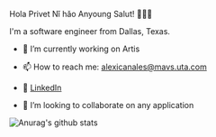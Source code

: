 Hola Privet Nǐ hǎo Anyoung Salut! 👋👋👋

I'm a software engineer from Dallas, Texas.

- 🔭 I’m currently working on Artis

- 📫 How to reach me: alexicanales@mavs.uta.com

- 🔗 [LinkedIn](https://www.linkedin.com/in/alexicanales/)

- 👯 I’m looking to collaborate on any application

![Anurag's github stats](https://github-readme-stats.vercel.app/api?username=acanalez&theme=radical&hide=stars,contributions&count_private=true&show_icons=true&line_height=34)


<!--
**aCanalez/aCanalez** is a ✨ _special_ ✨ repository because its `README.md` (this file) appears on your GitHub profile.

Here are some ideas to get you started:

- 🔭 I’m currently working on ...
- 🌱 I’m currently learning ...
- 👯 I’m looking to collaborate on ...
- 🤔 I’m looking for help with ...
- 💬 Ask me about ...
- 📫 How to reach me: ...
- 😄 Pronouns: ...
- ⚡ Fun fact: ...
-->

